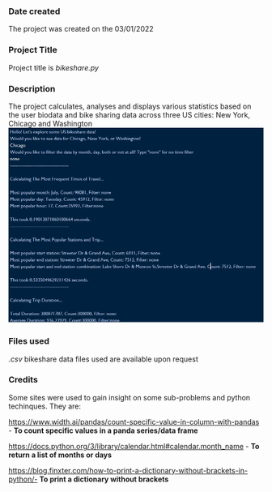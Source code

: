 
### **Date created**
The project was created on the 03/01/2022

### **Project Title**
Project title is *bikeshare.py*

### **Description**
The project calculates, analyses and displays various statistics based on the user biodata and bike sharing data across three US cities: New York, Chicago and Washington
![This is a snippett of the bikeshare.py result](assets/bikeshare_result_snippet.PNG)

### **Files used**
*.csv* bikeshare data files used are available upon request

### **Credits**
Some sites were used to gain insight on some sub-problems and python techinques. They are:

https://www.width.ai/pandas/count-specific-value-in-column-with-pandas - __To count specific values in a panda series/data frame__

https://docs.python.org/3/library/calendar.html#calendar.month_name - __To return a list of months or days__

https://blog.finxter.com/how-to-print-a-dictionary-without-brackets-in-python/- __To print a dictionary without brackets__
